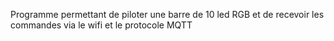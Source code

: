 Programme permettant de piloter une barre de 10 led RGB et de recevoir les commandes via le wifi et le protocole MQTT
